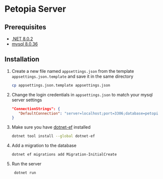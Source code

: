 # Petopia Server

## Prerequisites

- [.NET 8.0.2](https://dotnet.microsoft.com/en-us/download/dotnet/8.0)
- [mysql 8.0.36](https://dev.mysql.com/downloads/mysql/)

## Installation

1. Create a new file named `appsettings.json` from the template `appsettings.json.template` and save it in the same directory
   ```sh
   cp appsettings.json.template appsettings.json
   ```
2. Change the login credentials in `appsettings.json` to match your mysql server settings
   ```json
   "ConnectionStrings": {
      "DefaultConnection": "server=localhost;port=3306;database=petopia_server_db;user=root;password=root"
   }
   ```
3. Make sure you have [dotnet-ef](https://learn.microsoft.com/en-us/ef/core/cli/dotnet) installed
   ```sh
   dotnet tool install --global dotnet-ef
   ```
4. Add a migration to the database
   ```sh
   dotnet ef migrations add Migration-InitialCreate
   ```
5. Run the server
   ```sh
    dotnet run
   ```
